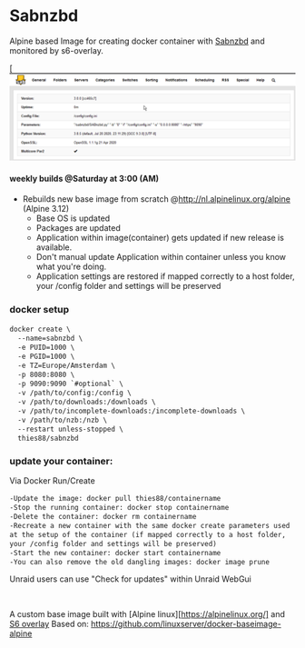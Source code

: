 # Sabnzbd

Alpine based Image for creating docker container with [Sabnzbd](https://sabnzbd.org/) and monitored by s6-overlay.

[![Sabnzbd](https://github.com/thies88/docker-container-images/blob/master/Sabnzbd/2020-08-17%2001_56_31-SABnzbd%20Config.png)

#### weekly builds @Saturday at 3:00 (AM)
* Rebuilds new base image from scratch @http://nl.alpinelinux.org/alpine (Alpine 3.12)
  * Base OS is updated
  * Packages are updated
  * Application within image(container) gets updated if new release is available. 
  * Don't manual update Application within container unless you know what you're 		doing.
  * Application settings are restored if mapped correctly to a host folder, your /config folder and settings will be preserved

### docker setup

```
docker create \
  --name=sabnzbd \
  -e PUID=1000 \
  -e PGID=1000 \
  -e TZ=Europe/Amsterdam \
  -p 8080:8080 \
  -p 9090:9090 `#optional` \
  -v /path/to/config:/config \
  -v /path/to/downloads:/downloads \
  -v /path/to/incomplete-downloads:/incomplete-downloads \
  -v /path/to/nzb:/nzb \
  --restart unless-stopped \
  thies88/sabnzbd
```

### update your container:

Via Docker Run/Create

    -Update the image: docker pull thies88/containername
    -Stop the running container: docker stop containername
    -Delete the container: docker rm containername
    -Recreate a new container with the same docker create parameters used at the setup of the container (if mapped correctly to a host folder, your /config folder and settings will be preserved)
    -Start the new container: docker start containername
    -You can also remove the old dangling images: docker image prune

Unraid users can use "Check for updates" within Unraid WebGui

&nbsp;

A custom base image built with [Alpine linux][https://alpinelinux.org/] and [S6 overlay](https://github.com/just-containers/s6-overlay) Based on: https://github.com/linuxserver/docker-baseimage-alpine
